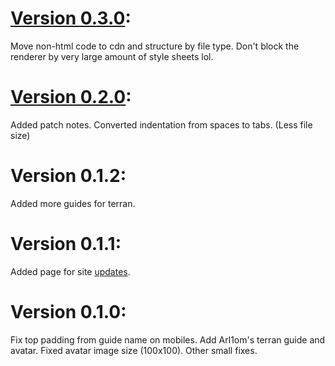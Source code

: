 # [Version 0.3.0](https://github.com/MadProbe/zerg-wars-guide/commit/6162be2393cfb3001bf205ba1b3b8c24ccfd91a5):
Move non-html code to cdn and structure by file type.
Don't block the renderer by very large amount of style sheets lol.

# [Version 0.2.0](https://github.com/MadProbe/zerg-wars-guide/commit/d9b631de7fa9175adb4aced6b4b682fd6b4fcfff):
Added patch notes.
Converted indentation from spaces to tabs. (Less file size)

# Version 0.1.2:
Added more guides for terran.

# Version 0.1.1:
Added page for site [updates](https://madprobe.github.io/zerg-wars-guide/site-updates.html).

# Version 0.1.0:
Fix top padding from guide name on mobiles.
Add Arl1om's terran guide and avatar.
Fixed avatar image size (100x100).
Other small fixes.

